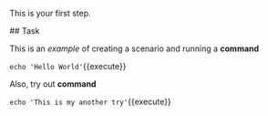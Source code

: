 This is your first step.

## Task

This is an _example_ of creating a scenario and running a **command**

`echo 'Hello World'`{{execute}}

Also, try out  **command**

`echo 'This is my another try'`{{execute}}
